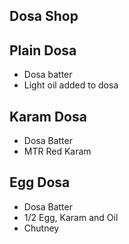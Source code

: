## Dosa Shop

## Plain Dosa
- Dosa batter
- Light oil added to dosa

## Karam Dosa
- Dosa Batter
- MTR Red Karam

## Egg Dosa
- Dosa Batter
- 1/2 Egg, Karam and Oil
- Chutney
